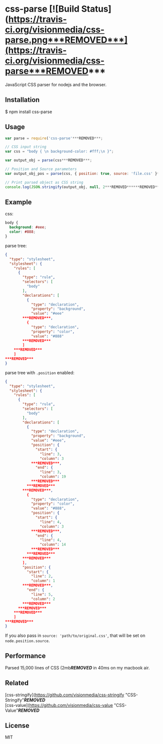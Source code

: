 # css-parse [![Build Status](https://travis-ci.org/visionmedia/css-parse.png***REMOVED***](https://travis-ci.org/visionmedia/css-parse***REMOVED***

  JavaScript CSS parser for nodejs and the browser.

## Installation

  $ npm install css-parse

## Usage

````javascript
var parse = require('css-parse'***REMOVED***;

// CSS input string
var css = "body { \n background-color: #fff;\n }";

var output_obj = parse(css***REMOVED***;

// Position and Source parameters
var output_obj_pos = parse(css, { position: true, source: 'file.css' }***REMOVED***;

// Print parsed object as CSS string
console.log(JSON.stringify(output_obj, null, 2***REMOVED******REMOVED***;

````

## Example

css:

```css
body {
  background: #eee;
  color: #888;
}
```

parse tree:

```json
{
  "type": "stylesheet",
  "stylesheet": {
    "rules": [
      {
        "type": "rule",
        "selectors": [
          "body"
        ],
        "declarations": [
          {
            "type": "declaration",
            "property": "background",
            "value": "#eee"
        ***REMOVED***,
          {
            "type": "declaration",
            "property": "color",
            "value": "#888"
        ***REMOVED***
        ]
    ***REMOVED***
    ]
***REMOVED***
}
```

parse tree with `.position` enabled:

```json
{
  "type": "stylesheet",
  "stylesheet": {
    "rules": [
      {
        "type": "rule",
        "selectors": [
          "body"
        ],
        "declarations": [
          {
            "type": "declaration",
            "property": "background",
            "value": "#eee",
            "position": {
              "start": {
                "line": 3,
                "column": 3
            ***REMOVED***,
              "end": {
                "line": 3,
                "column": 19
            ***REMOVED***
          ***REMOVED***
        ***REMOVED***,
          {
            "type": "declaration",
            "property": "color",
            "value": "#888",
            "position": {
              "start": {
                "line": 4,
                "column": 3
            ***REMOVED***,
              "end": {
                "line": 4,
                "column": 14
            ***REMOVED***
          ***REMOVED***
        ***REMOVED***
        ],
        "position": {
          "start": {
            "line": 2,
            "column": 1
        ***REMOVED***,
          "end": {
            "line": 5,
            "column": 2
        ***REMOVED***
      ***REMOVED***
    ***REMOVED***
    ]
***REMOVED***
}
```

If you also pass in `source: 'path/to/original.css'`, that will be set
on `node.position.source`.

## Performance

  Parsed 15,000 lines of CSS (2mb***REMOVED*** in 40ms on my macbook air.

## Related
 
  [css-stringify](https://github.com/visionmedia/css-stringify "CSS-Stringify"***REMOVED***  
  [css-value](https://github.com/visionmedia/css-value "CSS-Value"***REMOVED***  

## License

  MIT

